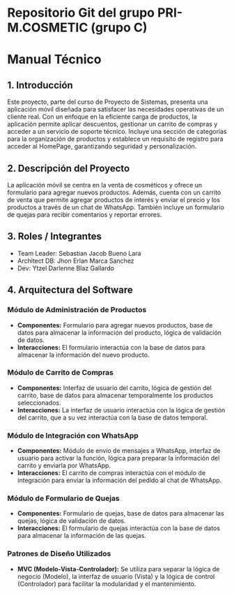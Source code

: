 # Repositorio Git del grupo PRI-M.COSMETIC (grupo C)
# Manual Técnico

## 1. Introducción

Este proyecto, parte del curso de Proyecto de Sistemas, presenta una aplicación móvil diseñada para satisfacer las necesidades operativas de un cliente real. Con un enfoque en la eficiente carga de productos, la aplicación permite aplicar descuentos, gestionar un carrito de compras y acceder a un servicio de soporte técnico. Incluye una sección de categorías para la organización de productos y establece un requisito de registro para acceder al HomePage, garantizando seguridad y personalización.

## 2. Descripción del Proyecto

La aplicación móvil se centra en la venta de cosméticos y ofrece un formulario para agregar nuevos productos. Además, cuenta con un carrito de venta que permite agregar productos de interés y enviar el precio y los productos a través de un chat de WhatsApp. También incluye un formulario de quejas para recibir comentarios y reportar errores.

## 3. Roles / Integrantes

- Team Leader: Sebastian Jacob Bueno Lara
- Architect DB: Jhon Erlan Marca Sanchez
- Dev: Ytzel Darlenne Blaz Gallardo

## 4. Arquitectura del Software

### Módulo de Administración de Productos

- **Componentes:** Formulario para agregar nuevos productos, base de datos para almacenar la información del producto, lógica de validación de datos.
- **Interacciones:** El formulario interactúa con la base de datos para almacenar la información del nuevo producto.

### Módulo de Carrito de Compras

- **Componentes:** Interfaz de usuario del carrito, lógica de gestión del carrito, base de datos para almacenar temporalmente los productos seleccionados.
- **Interacciones:** La interfaz de usuario interactúa con la lógica de gestión del carrito, que a su vez interactúa con la base de datos temporal.

### Módulo de Integración con WhatsApp

- **Componentes:** Módulo de envío de mensajes a WhatsApp, interfaz de usuario para activar la función, lógica para preparar la información del carrito y enviarla por WhatsApp.
- **Interacciones:** El carrito de compras interactúa con el módulo de integración para enviar la información del pedido al chat de WhatsApp.

### Módulo de Formulario de Quejas

- **Componentes:** Formulario de quejas, base de datos para almacenar las quejas, lógica de validación de datos.
- **Interacciones:** El formulario de quejas interactúa con la base de datos para almacenar la información de las quejas.

### Patrones de Diseño Utilizados

- **MVC (Modelo-Vista-Controlador):** Se utiliza para separar la lógica de negocio (Modelo), la interfaz de usuario (Vista) y la lógica de control (Controlador) para facilitar la modularidad y el mantenimiento.

